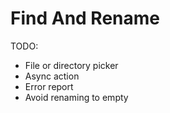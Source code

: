 # Find And Rename

TODO:

- File or directory picker
- Async action
- Error report
- Avoid renaming to empty
